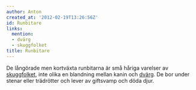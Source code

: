 ```yaml
---
author: Anton
created_at: '2012-02-19T13:26:56Z'
id: Runbitare
links:
  mention:
  - dvärg
  - skuggfolket
title: Runbitare
---
```


De långörade men kortväxta runbitarna är små håriga varelser av [skuggfolket], inte olika en
blandning mellan kanin och [dvärg]. De bor under stenar eller trädrötter och lever av giftsvamp och
döda djur.

  [skuggfolket]: skuggfolket
  [dvärg]: dvärg
